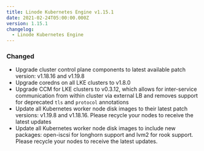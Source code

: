 ```yaml
---
title: Linode Kubernetes Engine v1.15.1
date: 2021-02-24T05:00:00.000Z
version: 1.15.1
changelog:
  - Linode Kubernetes Engine
---
```


### Changed

* Upgrade cluster control plane components to latest available patch version:
  v1.18.16 and v1.19.8
* Upgrade coredns on all LKE clusters to v1.8.0
* Upgrade CCM for LKE clusters to v0.3.12, which allows for inter-service
  communication from within cluster via external LB and removes support for
  deprecated `tls` and `protocol` annotations
* Update all Kubernetes worker node disk images to their latest patch
  versions: v1.19.8 and v1.18.16. Please recycle your nodes to
  receive the latest updates
* Update all Kubernetes worker node disk images to include new packages:
  open-iscsi for longhorn support and lvm2 for rook support. Please recycle
  your nodes to receive the latest updates.

